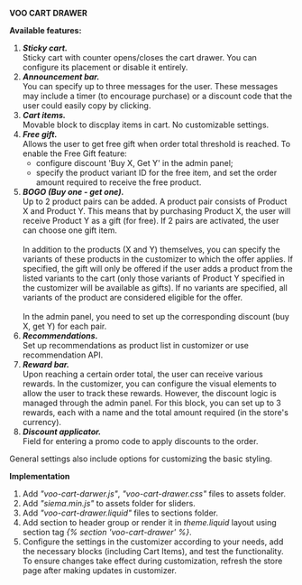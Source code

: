**VOO CART DRAWER**

**Available features:**
1. _**Sticky cart.**_
   <br>Sticky cart with counter opens/closes the cart drawer. You can configure its placement or disable it entirely.
2. _**Announcement bar.**_
   <br>You can specify up to three messages for the user. These messages may include a timer (to encourage purchase) or a discount code that the user could easily copy by clicking.
3. _**Cart items.**_
   <br>Movable block to discplay items in cart. No customizable settings.
4. _**Free gift.**_
   <br>Allows the user to get free gift when order total threshold is reached. To enable the Free Gift feature:
   - configure discount 'Buy X, Get Y' in the admin panel;
   - specify the product variant ID for the free item, and set the order amount required to receive the free product.
5. _**BOGO (Buy one - get one).**_
   <br>Up to 2 product pairs can be added. A product pair consists of Product X and Product Y. This means that by purchasing Product X, the user will receive Product Y as a gift (for free). If 2 pairs are activated, the user can choose one gift item.
   <br><br>In addition to the products (X and Y) themselves, you can specify the variants of these products in the customizer to which the offer applies. If specified, the gift will only be offered if the user adds a product from the listed variants to the cart (only those variants of Product Y specified in the customizer will be available as gifts). If no variants are specified, all variants of the product are considered eligible for the offer.
   <br><br>In the admin panel, you need to set up the corresponding discount (buy X, get Y) for each pair.
6. _**Recommendations.**_
    <br>Set up recommendations as product list in customizer or use recommendation API.
7. _**Reward bar.**_
   <br>Upon reaching a certain order total, the user can receive various rewards. In the customizer, you can configure the visual elements to allow the user to track these rewards. However, the discount logic is managed through the admin panel.
   For this block, you can set up to 3 rewards, each with a name and the total amount required (in the store's currency).
8. _**Discount applicator.**_
    <br>Field for entering a promo code to apply discounts to the order.

General settings also include options for customizing the basic styling. 

**Implementation**
1. Add _"voo-cart-darwer.js"_, _"voo-cart-drawer.css"_ files to assets folder.
2. Add _"siema.min.js"_ to assets folder for sliders.
3. Add _"voo-cart-drawer.liquid"_ files to sections folder.
4. Add section to header group or render it in _theme.liquid_ layout using section tag _{% section 'voo-cart-drawer' %}_.
5. Configure the settings in the customizer according to your needs, add the necessary blocks (including Cart Items), and test the functionality. To ensure changes take effect during customization, refresh the store page after making updates in customizer.

   
